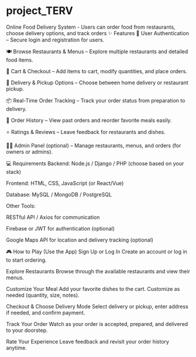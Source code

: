 # project_TERV
Online Food Delivery System - Users can order food from restaurants, choose delivery options, and track orders
✨ Features
🔐 User Authentication – Secure login and registration for users.

🍽️ Browse Restaurants & Menus – Explore multiple restaurants and detailed food items.

🛒 Cart & Checkout – Add items to cart, modify quantities, and place orders.

🚚 Delivery & Pickup Options – Choose between home delivery or restaurant pickup.

📦 Real-Time Order Tracking – Track your order status from preparation to delivery.

📜 Order History – View past orders and reorder favorite meals easily.

⭐ Ratings & Reviews – Leave feedback for restaurants and dishes.

🧑‍🍳 Admin Panel (optional) – Manage restaurants, menus, and orders (for owners or admins).

💻 Requirements
Backend: Node.js / Django / PHP (choose based on your stack)

Frontend: HTML, CSS, JavaScript (or React/Vue)

Database: MySQL / MongoDB / PostgreSQL

Other Tools:

RESTful API / Axios for communication

Firebase or JWT for authentication (optional)

Google Maps API for location and delivery tracking (optional)

🎮 How to Play (Use the App)
Sign Up or Log In
Create an account or log in to start ordering.

Explore Restaurants
Browse through the available restaurants and view their menus.

Customize Your Meal
Add your favorite dishes to the cart. Customize as needed (quantity, size, notes).

Checkout & Choose Delivery Mode
Select delivery or pickup, enter address if needed, and confirm payment.

Track Your Order
Watch as your order is accepted, prepared, and delivered to your doorstep.

Rate Your Experience
Leave feedback and revisit your order history anytime.

